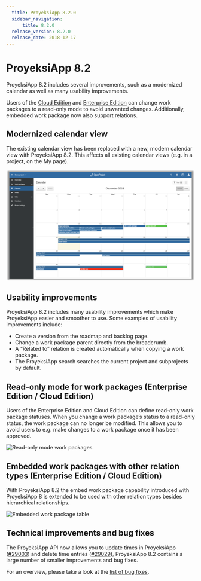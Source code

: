 ```yaml
---
  title: ProyeksiApp 8.2.0
  sidebar_navigation:
      title: 8.2.0
  release_version: 8.2.0
  release_date: 2018-12-17
---
```



# ProyeksiApp 8.2

ProyeksiApp 8.2 includes several improvements, such as a modernized
calendar as well as many usability improvements.

Users of the [Cloud Edition](https://www.proyeksi.id/hosting/) and
[Enterprise Edition](https://www.proyeksi.id/enterprise-edition/)
can change work packages to a read-only mode to avoid unwanted changes.
Additionally, embedded work package now also support relations.

## Modernized calendar view

The existing calendar view has been replaced with a new, modern calendar
view with ProyeksiApp 8.2. This affects all existing calendar views
(e.g. in a project, on the
<span class="explanatory-dictionary-highlight" data-definition="explanatory-dictionary-definition-57">My
page</span>).

![Calendar](Calendar-1024x605.png)

## Usability improvements

ProyeksiApp 8.2 includes many usability improvements which make
ProyeksiApp easier and smoother to use. Some examples of usability
improvements include:

  - Create a version from the roadmap and backlog page.
  - Change a work package parent directly from the breadcrumb.
  - A “Related to” relation is created automatically when copying a work
    package.
  - The ProyeksiApp search searches the current project and subprojects
    by default.

## Read-only mode for work packages (Enterprise Edition / Cloud Edition)

Users of the Enterprise Edition and Cloud Edition can define read-only
work package statuses. When you change a work package’s status to a
read-only status, the work package can no longer be modified. This
allows you to avoid users to e.g. make changes to a work package once it
has been approved.

![Read-only mode work
packages](Read-only-mode-work-packages-1024x432.png)

## Embedded work packages with other relation types (Enterprise Edition / Cloud Edition)

With ProyeksiApp 8.2 the embed work package capability introduced with
ProyeksiApp 8 is extended to be used with other relation types besides
hierarchical relationships.

![Embedded work package
table](WorkPackage-Table-1024x457.png)

## Technical improvements and bug fixes

The ProyeksiApp API now allows you to update times in ProyeksiApp
([\#29003](https://community.proyeksiapp.com/projects/proyeksiapp/work_packages/29003/activity))
and delete time entries
([\#29029](https://community.proyeksiapp.com/projects/proyeksiapp/work_packages/29029/activity)),
ProyeksiApp 8.2 contains a large number of smaller improvements and bug
fixes.

For an overview, please take a look at the [list of bug
fixes](https://community.proyeksiapp.com/projects/proyeksiapp/work_packages?query_props=%7B%22c%22%3A%5B%22id%22%2C%22subject%22%2C%22type%22%2C%22status%22%2C%22assignee%22%2C%22version%22%5D%2C%22hi%22%3Atrue%2C%22g%22%3A%22%22%2C%22t%22%3A%22parent%3Aasc%22%2C%22f%22%3A%5B%7B%22n%22%3A%22status%22%2C%22o%22%3A%22*%22%2C%22v%22%3A%5B%5D%7D%2C%7B%22n%22%3A%22version%22%2C%22o%22%3A%22%3D%22%2C%22v%22%3A%5B%221253%22%5D%7D%2C%7B%22n%22%3A%22type%22%2C%22o%22%3A%22%3D%22%2C%22v%22%3A%5B%221%22%5D%7D%2C%7B%22n%22%3A%22subprojectId%22%2C%22o%22%3A%22*%22%2C%22v%22%3A%5B%5D%7D%5D%2C%22pa%22%3A1%2C%22pp%22%3A20%7D).


